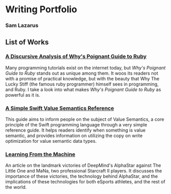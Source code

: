 # Writing Portfolio
### Sam Lazarus

## List of Works

### [A Discursive Analysis of Why's Poignant Guide to Ruby](discursive-analysis.md)

Many programming tutorials exist on the internet today, but *Why's Poignant Guide to Ruby* stands out as unique among them. It woos its readers not with a promise of practical knowledge, but with the beauty that Why The Lucky Stiff (the famous ruby programmer) himself sees in programming, and Ruby. I take a look into what makes *Why's Poignant Guide to Ruby* as powerful as it is.

### [A Simple Swift Value Semantics Reference](reference-guide.md)

This guide aims to inform people on the subject of Value Semantics, a core principle of the Swift programming language through a very simple reference guide. It helps readers identify when something is value semantic, and provides information on utilizing the copy on write optimization for value semantic data types.

### [Learning From the Machine](explainer-article.md)

An article on the landmark victories of DeepMind's AlphaStar against The Little One and MaNa, two professional Starcraft II players. It discusses the importance of these victories, the technology behind AlphaStar, and the implications of these technologies for both eSports athletes, and the rest of the world.